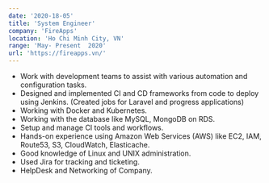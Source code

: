```yaml
---
date: '2020-18-05'
title: 'System Engineer'
company: 'FireApps'
location: 'Ho Chi Minh City, VN'
range: 'May- Present  2020'
url: 'https://fireapps.vn/'
---
```


- Work with development teams to assist with various automation and configuration tasks.
- Designed and implemented CI and CD frameworks from code to deploy using Jenkins. (Created jobs for Laravel and progress applications)
- Working with Docker and Kubernetes.
- Working with the database like MySQL, MongoDB on RDS.
- Setup and manage CI tools and workflows.
- Hands-on experience using Amazon Web Services (AWS) like EC2, IAM, Route53, S3, CloudWatch, Elasticache.
- Good knowledge of Linux and UNIX administration.
- Used Jira for tracking and ticketing.
- HelpDesk and Networking of Company.